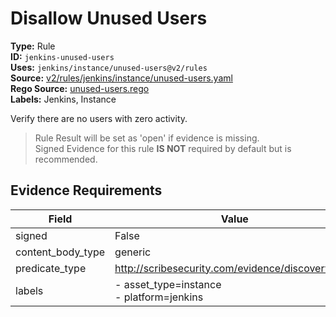 # Disallow Unused Users  
**Type:** Rule  
**ID:** `jenkins-unused-users`  
**Uses:** `jenkins/instance/unused-users@v2/rules`  
**Source:** [v2/rules/jenkins/instance/unused-users.yaml](https://github.com/scribe-public/sample-policies/v2/rules/jenkins/instance/unused-users.yaml)  
**Rego Source:** [unused-users.rego](https://github.com/scribe-public/sample-policies/v2/rules/jenkins/instance/unused-users.rego)  
**Labels:** Jenkins, Instance  

Verify there are no users with zero activity.

> Rule Result will be set as 'open' if evidence is missing.  
> Signed Evidence for this rule **IS NOT** required by default but is recommended.  

## Evidence Requirements  
| Field | Value |
|-------|-------|
| signed | False |
| content_body_type | generic |
| predicate_type | http://scribesecurity.com/evidence/discovery/v0.1 |
| labels | - asset_type=instance<br>- platform=jenkins |

